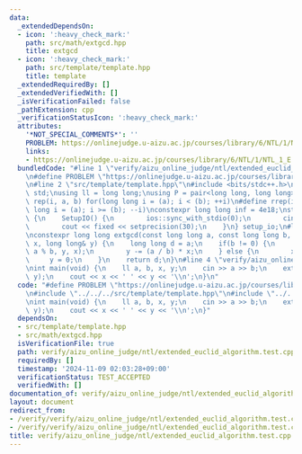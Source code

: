 ```yaml
---
data:
  _extendedDependsOn:
  - icon: ':heavy_check_mark:'
    path: src/math/extgcd.hpp
    title: extgcd
  - icon: ':heavy_check_mark:'
    path: src/template/template.hpp
    title: template
  _extendedRequiredBy: []
  _extendedVerifiedWith: []
  _isVerificationFailed: false
  _pathExtension: cpp
  _verificationStatusIcon: ':heavy_check_mark:'
  attributes:
    '*NOT_SPECIAL_COMMENTS*': ''
    PROBLEM: https://onlinejudge.u-aizu.ac.jp/courses/library/6/NTL/1/NTL_1_E
    links:
    - https://onlinejudge.u-aizu.ac.jp/courses/library/6/NTL/1/NTL_1_E
  bundledCode: "#line 1 \"verify/aizu_online_judge/ntl/extended_euclid_algorithm.test.cpp\"\
    \n#define PROBLEM \"https://onlinejudge.u-aizu.ac.jp/courses/library/6/NTL/1/NTL_1_E\"\
    \n#line 2 \"src/template/template.hpp\"\n#include <bits/stdc++.h>\nusing namespace\
    \ std;\nusing ll = long long;\nusing P = pair<long long, long long>;\n#define\
    \ rep(i, a, b) for(long long i = (a); i < (b); ++i)\n#define rrep(i, a, b) for(long\
    \ long i = (a); i >= (b); --i)\nconstexpr long long inf = 4e18;\nstruct SetupIO\
    \ {\n    SetupIO() {\n        ios::sync_with_stdio(0);\n        cin.tie(0);\n\
    \        cout << fixed << setprecision(30);\n    }\n} setup_io;\n#line 2 \"src/math/extgcd.hpp\"\
    \nconstexpr long long extgcd(const long long a, const long long b, long long&\
    \ x, long long& y) {\n    long long d = a;\n    if(b != 0) {\n        d = extgcd(b,\
    \ a % b, y, x);\n        y -= (a / b) * x;\n    } else {\n        x = 1;\n   \
    \     y = 0;\n    }\n    return d;\n}\n#line 4 \"verify/aizu_online_judge/ntl/extended_euclid_algorithm.test.cpp\"\
    \nint main(void) {\n    ll a, b, x, y;\n    cin >> a >> b;\n    extgcd(a, b, x,\
    \ y);\n    cout << x << ' ' << y << '\\n';\n}\n"
  code: "#define PROBLEM \"https://onlinejudge.u-aizu.ac.jp/courses/library/6/NTL/1/NTL_1_E\"\
    \n#include \"../../../src/template/template.hpp\"\n#include \"../../../src/math/extgcd.hpp\"\
    \nint main(void) {\n    ll a, b, x, y;\n    cin >> a >> b;\n    extgcd(a, b, x,\
    \ y);\n    cout << x << ' ' << y << '\\n';\n}"
  dependsOn:
  - src/template/template.hpp
  - src/math/extgcd.hpp
  isVerificationFile: true
  path: verify/aizu_online_judge/ntl/extended_euclid_algorithm.test.cpp
  requiredBy: []
  timestamp: '2024-11-09 02:03:28+09:00'
  verificationStatus: TEST_ACCEPTED
  verifiedWith: []
documentation_of: verify/aizu_online_judge/ntl/extended_euclid_algorithm.test.cpp
layout: document
redirect_from:
- /verify/verify/aizu_online_judge/ntl/extended_euclid_algorithm.test.cpp
- /verify/verify/aizu_online_judge/ntl/extended_euclid_algorithm.test.cpp.html
title: verify/aizu_online_judge/ntl/extended_euclid_algorithm.test.cpp
---
```

